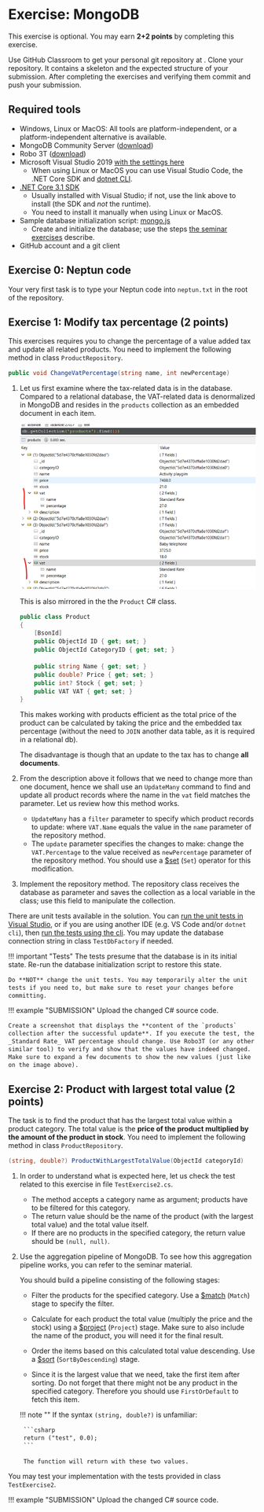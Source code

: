 ﻿# Exercise: MongoDB

This exercise is optional. You may earn **2+2 points** by completing this exercise.

Use GitHub Classroom to get your personal git repository at <TBD>. Clone your repository. It contains a skeleton and the expected structure of your submission. After completing the exercises and verifying them commit and push your submission.

## Required tools

- Windows, Linux or MacOS: All tools are platform-independent, or a platform-independent alternative is available.
- MongoDB Community Server ([download](https://www.mongodb.com/download-center/community))
- Robo 3T ([download](https://robomongo.org/download))
- Microsoft Visual Studio 2019 [with the settings here](../VisualStudio.md)
    - When using Linux or MacOS you can use Visual Studio Code, the .NET Core SDK and [dotnet CLI](https://docs.microsoft.com/en-us/dotnet/core/tools/).
- [.NET Core 3.1 SDK](https://dotnet.microsoft.com/download/dotnet-core/3.1)
    - Usually installed with Visual Studio; if not, use the link above to install (the SDK and _not_ the runtime).
    - You need to install it manually when using Linux or MacOS.
- Sample database initialization script: [mongo.js](https://raw.githubusercontent.com/bmeviauac01/adatvezerelt/master/docs/db/mongo.js)
    - Create and initialize the database; use the steps [the seminar exercises](../../seminar/mongodb/index.md) describe.
- GitHub account and a git client

## Exercise 0: Neptun code

Your very first task is to type your Neptun code into `neptun.txt` in the root of the repository.

## Exercise 1: Modify tax percentage (2 points)

This exercises requires you to change the percentage of a value added tax and update all related products. You need to implement the following method in class `ProductRepository`.

```csharp
public void ChangeVatPercentage(string name, int newPercentage)
```

1. Let us first examine where the tax-related data is in the database. Compared to a relational database, the VAT-related data is denormalized in MongoDB and resides in the `products` collection as an embedded document in each item.

    ![Embedded document](embedded-doc.png)

    This is also mirrored in the the `Product` C# class.

    ```csharp
    public class Product
    {
        [BsonId]
        public ObjectId ID { get; set; }
        public ObjectId CategoryID { get; set; }

        public string Name { get; set; }
        public double? Price { get; set; }
        public int? Stock { get; set; }
        public VAT VAT { get; set; }
    }
    ```

    This makes working with products efficient as the total price of the product can be calculated by taking the price and the embedded tax percentage (without the need to `JOIN` another data table, as it is required in a relational db).

    The disadvantage is though that an update to the tax has to change **all documents**.

1. From the description above it follows that we need to change more than one document, hence we shall use an `UpdateMany` command to find and update all product records where the name in the `vat` field matches the parameter. Let us review how this method works.

    - `UpdateMany` has a `filter` parameter to specify which product records to update: where `VAT.Name` equals the value in the `name` parameter of the repository method.
    - The `update` parameter specifies the changes to make: change the `VAT.Percentage` to the value received as `newPercentage` parameter of the repository method. You should use a [$set](https://docs.mongodb.com/manual/reference/operator/update/set/) (`Set`) operator for this modification.

1. Implement the repository method. The repository class receives the database as parameter and saves the collection as a local variable in the class; use this field to manipulate the collection.

There are unit tests available in the solution. You can [run the unit tests in Visual Studio](https://docs.microsoft.com/en-us/visualstudio/test/run-unit-tests-with-test-explorer?view=vs-2019), or if you are using another IDE (e.g. VS Code and/or `dotnet cli`), then [run the tests using the cli](https://docs.microsoft.com/en-us/dotnet/core/tools/dotnet-test). You may update the database connection string in class `TestDbFactory` if needed.

!!! important "Tests"
    The tests presume that the database is in its initial state. Re-run the database initialization script to restore this state.

    Do **NOT** change the unit tests. You may temporarily alter the unit tests if you need to, but make sure to reset your changes before committing.

!!! example "SUBMISSION"
    Upload the changed C# source code.

    Create a screenshot that displays the **content of the `products` collection after the successful update**. If you execute the test, the _Standard Rate_ VAT percentage should change. Use Robo3T (or any other similar tool) to verify and show that the values have indeed changed. Make sure to expand a few documents to show the new values (just like on the image above).

## Exercise 2: Product with largest total value (2 points)

The task is to find the product that has the largest total value within a product category. The total value is the **price of the product multiplied by the amount of the product in stock**. You need to implement the following method in class `ProductRepository`.

```csharp
(string, double?) ProductWithLargestTotalValue(ObjectId categoryId)
```

1. In order to understand what is expected here, let us check the test related to this exercise in file `TestExercise2.cs`.

    - The method accepts a category name as argument; products have to be filtered for this category.
    - The return value should be the name of the product (with the largest total value) and the total value itself.
    - If there are no products in the specified category, the return value should be `(null, null)`.

1. Use the aggregation pipeline of MongoDB. To see how this aggregation pipeline works, you can refer to the seminar material.

    You should build a pipeline consisting of the following stages:

    - Filter the products for the specified category. Use a [$match](https://docs.mongodb.com/manual/reference/operator/aggregation/match/) (`Match`) stage to specify the filter.

    - Calculate for each product the total value (multiply the price and the stock) using a [$project](https://docs.mongodb.com/manual/reference/operator/aggregation/project/) (`Project`) stage. Make sure to also include the name of the product, you will need it for the final result.

    - Order the items based on this calculated total value descending. Use a [$sort](https://docs.mongodb.com/manual/reference/operator/aggregation/sort/) (`SortByDescending`) stage.

    - Since it is the largest value that we need, take the first item after sorting. Do not forget that there might not be any product in the specified category. Therefore you should use `FirstOrDefault` to fetch this item.

    !!! note ""
        If the syntax `(string, double?)` is unfamiliar:

        ```csharp
        return ("test", 0.0);
        ```
        
        The function will return with these two values.

You may test your implementation with the tests provided in class `TestExercise2`.

!!! example "SUBMISSION"
    Upload the changed C# source code.

